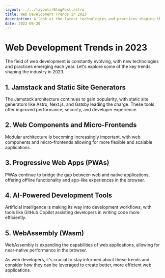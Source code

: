```yaml
---
layout: ../../layouts/BlogPost.astro
title: Web Development Trends in 2023
description: A look at the latest technologies and practices shaping the web development landscape
date: 2023-06-20
---
```


# Web Development Trends in 2023

The field of web development is constantly evolving, with new technologies and practices emerging each year. Let's explore some of the key trends shaping the industry in 2023.

## 1. Jamstack and Static Site Generators

The Jamstack architecture continues to gain popularity, with static site generators like Astro, Next.js, and Gatsby leading the charge. These tools offer improved performance, security, and developer experience.

## 2. Web Components and Micro-Frontends

Modular architecture is becoming increasingly important, with web components and micro-frontends allowing for more flexible and scalable applications.

## 3. Progressive Web Apps (PWAs)

PWAs continue to bridge the gap between web and native applications, offering offline functionality and app-like experiences in the browser.

## 4. AI-Powered Development Tools

Artificial intelligence is making its way into development workflows, with tools like GitHub Copilot assisting developers in writing code more efficiently.

## 5. WebAssembly (Wasm)

WebAssembly is expanding the capabilities of web applications, allowing for near-native performance in the browser.

As web developers, it's crucial to stay informed about these trends and consider how they can be leveraged to create better, more efficient web applications.
